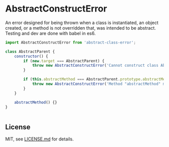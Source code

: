 # AbstractConstructError

An error designed for being thrown when a class is instantiated, an object created, or a method is not overridden that, was intended to be abstract.
Testing and dev are done with babel in es6.

```js
import AbstractConstructError from 'abstract-class-error';

class AbstractParent {
    constructor() {
        if (new.target === AbstractParent) {
            throw new AbstractConstructError('Cannot construct class AbstractParent instances directly');
        }

        if (this.abstractMethod === AbstractParent.prototype.abstractMethod) {
            throw new AbstractConstructError('Method "abstractMethod" must be overridden in class AbstractParent');
        }
    }

    abstractMethod() {}
}
```

```js
```

## License

MIT, see [LICENSE.md](http://github.com/limeandcoconut/abstract-class-error/blob/master/LICENSE.md) for details.
